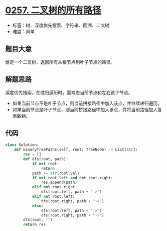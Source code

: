 # [0257. 二叉树的所有路径](https://leetcode.cn/problems/binary-tree-paths/)

- 标签：树、深度优先搜索、字符串、回溯、二叉树
- 难度：简单

## 题目大意

给定一个二叉树，返回所有从根节点到叶子节点的路径。

## 解题思路

深度优先搜索。在递归遍历时，需考虑当前节点和左右孩子节点。

- 如果当前节点不是叶子节点，则当前拼接路径中加入该点，并继续递归遍历。
- 如果当前节点是叶子节点，则当前拼接路径中加入该点，并将当前路径加入答案数组。

## 代码

```Python
class Solution:
    def binaryTreePaths(self, root: TreeNode) -> List[str]:
        res = []
        def dfs(root, path):
            if not root:
                return
            path += str(root.val)
            if not root.left and not root.right:
                res.append(path)
            elif not root.right:
                dfs(root.left, path + "->")
            elif not root.left:
                dfs(root.right, path + "->")
            else:
                dfs(root.left, path + "->")
                dfs(root.right, path + "->")
        dfs(root, "")
        return res
```

